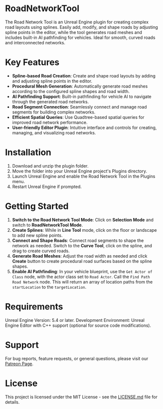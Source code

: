 # RoadNetworkTool
The Road Network Tool is an Unreal Engine plugin for creating complex road layouts using splines. Easily add, modify, and shape roads by adjusting spline points in the editor, while the tool generates road meshes and includes built-in AI pathfinding for vehicles. Ideal for smooth, curved roads and interconnected networks.

# Key Features
- **Spline-based Road Creation**: Create and shape road layouts by adding and adjusting spline points in the editor.
- **Procedural Mesh Generation**: Automatically generate road meshes according to the configured spline shapes and road width.
- **AI Pathfinding Support**: Built-in pathfinding for vehicle AI to navigate through the generated road networks.
- **Road Segment Connection**: Seamlessly connect and manage road segments for building complex networks.
- **Efficient Spatial Queries**: Use Quadtree-based spatial queries for improved road network performance.
- **User-friendly Editor Plugin**: Intuitive interface and controls for creating, managing, and visualizing road networks.

# Installation
1. Download and unzip the plugin folder.
2. Move the folder into your Unreal Engine project's Plugins directory.
3. Launch Unreal Engine and enable the Road Network Tool in the Plugins menu.
4. Restart Unreal Engine if prompted.

# Getting Started
1. **Switch to the Road Network Tool Mode**: Click on **Selection Mode** and switch to **RoadNetworkTool Mode**.
2. **Create Splines**: While in **Line Tool** mode, click on the floor or landscape to add new spline points.
3. **Connect and Shape Roads**: Connect road segments to shape the network as needed. Switch to the **Curve Tool**, click on the spline, and drag to create curved roads.
4. **Generate Road Meshes**: Adjust the road width as needed and click **Create** button to create procedural road surfaces based on the spline shapes.
5. **Enable AI Pathfinding**: In your vehicle blueprint, use the `Get Actor of Class` node, with the actor class set to `Road Actor`. Call the `Find Path Road Network` node. This will return an array of location paths from the `startLocation` to the `targetLocation`.
# Requirements
Unreal Engine Version: 5.4 or later.
Development Environment: Unreal Engine Editor with C++ support (optional for source code modifications).

# Support
For bug reports, feature requests, or general questions, please visit our [Patreon Page](https://www.patreon.com/jourverse).

# License
This project is licensed under the MIT License - see the [LICENSE.md](https://github.com/sengchor/RoadNetworkTool/blob/main/LICENSE) file for details.

